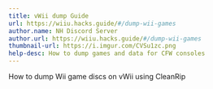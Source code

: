 ```yaml
---
title: vWii dump Guide
url: https://wiiu.hacks.guide/#/dump-wii-games
author.name: NH Discord Server
author.url: https://wiiu.hacks.guide/#/dump-wii-games
thumbnail-url: https://i.imgur.com/CVSu1zc.png
help-desc: How to dump games and data for CFW consoles
---
```


How to dump Wii game discs on vWii using CleanRip
